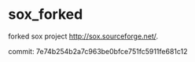 # sox_forked
forked sox project http://sox.sourceforge.net/.

commit:
  7e74b254b2a7c963be0bfce751fc5911fe681c12

